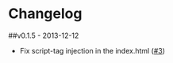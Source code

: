 # Changelog

##v0.1.5 - 2013-12-12
- Fix script-tag injection in the index.html ([#3](https://github.com/mwaylabs/generator-m/issues/3))